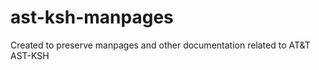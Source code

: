 # ast-ksh-manpages
Created to preserve manpages and other documentation related to AT&amp;T AST-KSH 

